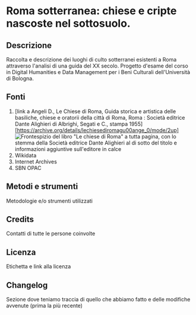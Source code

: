 # Roma sotterranea: chiese e cripte nascoste nel sottosuolo.

## Descrizione
Raccolta e descrizione dei luoghi di culto sotterranei esistenti a Roma attraverso l'analisi di una guida del XX secolo.
Progetto d'esame del corso in Digital Humanities e Data Management per i Beni Culturali dell'Università di Bologna.

## Fonti
1. [link a Angeli D., Le Chiese di Roma, Guida storica e artistica delle basiliche, chiese e oratorii della città di Roma, Roma : Società editrice Dante Alighieri di Albrighi, Segati e C., stampa 1955][https://archive.org/details/lechiesediromagu00ange_0/mode/2up]
  ![Frontespizio del libro "Le chiese di Roma" a tutta pagina, con lo stemma della Società editrice Dante Alighieri al di sotto del titolo e informazioni aggiuntive sull'editore in calce](https://upload.wikimedia.org/wikipedia/commons/thumb/f/f3/Le_chiese_di_Roma%3B_guida_storica_e_artistica_delle_basiliche%2C_chiese_e_oratorii_della_citt%C3%A0_di_Roma_%28IA_lechiesediromagu00ange_0%29.pdf/page5-543px-Le_chiese_di_Roma%3B_guida_storica_e_artistica_delle_basiliche%2C_chiese_e_oratorii_della_citt%C3%A0_di_Roma_%28IA_lechiesediromagu00ange_0%29.pdf.jpg)
3. Wikidata
4. Internet Archives
5. SBN OPAC

## Metodi e strumenti
Metodologie e/o strumenti utilizzati

## Credits
Contatti di tutte le persone coinvolte

## Licenza
Etichetta e link alla licenza

## Changelog
Sezione dove teniamo traccia di quello che 
abbiamo fatto e delle modifiche avvenute 
(prima la più recente)
